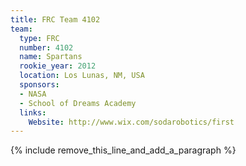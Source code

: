 ```yaml
---
title: FRC Team 4102
team:
  type: FRC
  number: 4102
  name: Spartans
  rookie_year: 2012
  location: Los Lunas, NM, USA
  sponsors:
  - NASA
  - School of Dreams Academy
  links:
    Website: http://www.wix.com/sodarobotics/first
---
```


{% include remove_this_line_and_add_a_paragraph %}